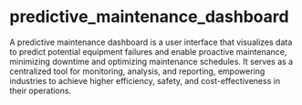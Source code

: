 # predictive_maintenance_dashboard
A predictive maintenance dashboard is a user interface that visualizes data to predict potential equipment failures and enable proactive maintenance, minimizing downtime and optimizing maintenance schedules. It serves as a centralized tool for monitoring, analysis, and reporting, empowering industries to achieve higher efficiency, safety, and cost-effectiveness in their operations.
